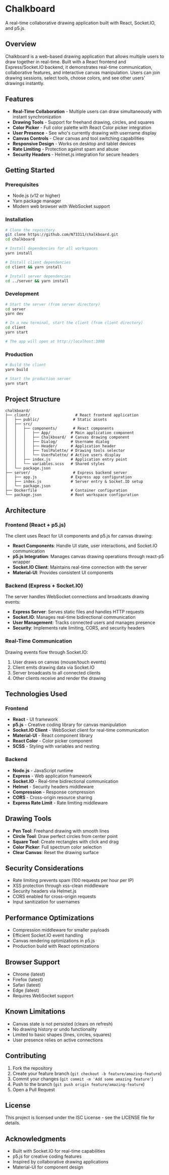 # Chalkboard

A real-time collaborative drawing application built with React, Socket.IO, and p5.js.

## Overview

Chalkboard is a web-based drawing application that allows multiple users to draw together in real-time. Built with a React frontend and Express/Socket.IO backend, it demonstrates real-time communication, collaborative features, and interactive canvas manipulation. Users can join drawing sessions, select tools, choose colors, and see other users' drawings instantly.

## Features

- **Real-Time Collaboration** - Multiple users can draw simultaneously with instant synchronization
- **Drawing Tools** - Support for freehand drawing, circles, and squares
- **Color Picker** - Full color palette with React Color picker integration
- **User Presence** - See who's currently drawing with username display
- **Canvas Controls** - Clear canvas and tool switching capabilities
- **Responsive Design** - Works on desktop and tablet devices
- **Rate Limiting** - Protection against spam and abuse
- **Security Headers** - Helmet.js integration for secure headers

## Getting Started

### Prerequisites

- Node.js (v12 or higher)
- Yarn package manager
- Modern web browser with WebSocket support

### Installation

```bash
# Clone the repository
git clone https://github.com/N73311/chalkboard.git
cd chalkboard

# Install dependencies for all workspaces
yarn install

# Install client dependencies
cd client && yarn install

# Install server dependencies
cd ../server && yarn install
```

### Development

```bash
# Start the server (from server directory)
cd server
yarn dev

# In a new terminal, start the client (from client directory)
cd client
yarn start

# The app will open at http://localhost:3000
```

### Production

```bash
# Build the client
yarn build

# Start the production server
yarn start
```

## Project Structure

```
chalkboard/
├── client/                    # React frontend application
│   ├── public/               # Static assets
│   ├── src/
│   │   ├── components/       # React components
│   │   │   ├── App/         # Main application component
│   │   │   ├── Chalkboard/  # Canvas drawing component
│   │   │   ├── Dialog/      # Username dialog
│   │   │   ├── Header/      # Application header
│   │   │   ├── ToolPalette/ # Drawing tools selector
│   │   │   └── UserPalette/ # Active users display
│   │   ├── index.js         # Application entry point
│   │   └── variables.scss   # Shared styles
│   └── package.json
├── server/                   # Express backend server
│   ├── app.js               # Express app configuration
│   ├── index.js             # Server entry & Socket.IO setup
│   └── package.json
├── Dockerfile               # Container configuration
└── package.json             # Root workspace configuration
```

## Architecture

### Frontend (React + p5.js)

The client uses React for UI components and p5.js for canvas drawing:
- **React Components**: Handle UI state, user interactions, and Socket.IO communication
- **p5.js Integration**: Manages canvas drawing operations through react-p5 wrapper
- **Socket.IO Client**: Maintains real-time connection with the server
- **Material-UI**: Provides consistent UI components

### Backend (Express + Socket.IO)

The server handles WebSocket connections and broadcasts drawing events:
- **Express Server**: Serves static files and handles HTTP requests
- **Socket.IO**: Manages real-time bidirectional communication
- **User Management**: Tracks connected users and manages presence
- **Security**: Implements rate limiting, CORS, and security headers

### Real-Time Communication

Drawing events flow through Socket.IO:
1. User draws on canvas (mouse/touch events)
2. Client emits drawing data via Socket.IO
3. Server broadcasts to all connected clients
4. Other clients receive and render the drawing

## Technologies Used

### Frontend
- **React** - UI framework
- **p5.js** - Creative coding library for canvas manipulation
- **Socket.IO Client** - WebSocket client for real-time communication
- **Material-UI** - React component library
- **React Color** - Color picker component
- **SCSS** - Styling with variables and nesting

### Backend
- **Node.js** - JavaScript runtime
- **Express** - Web application framework
- **Socket.IO** - Real-time bidirectional communication
- **Helmet** - Security headers middleware
- **Compression** - Response compression
- **CORS** - Cross-origin resource sharing
- **Express Rate Limit** - Rate limiting middleware

## Drawing Tools

- **Pen Tool**: Freehand drawing with smooth lines
- **Circle Tool**: Draw perfect circles from center point
- **Square Tool**: Create rectangles with click and drag
- **Color Picker**: Full spectrum color selection
- **Clear Canvas**: Reset the drawing surface

## Security Considerations

- Rate limiting prevents spam (100 requests per hour per IP)
- XSS protection through xss-clean middleware
- Security headers via Helmet.js
- CORS enabled for cross-origin requests
- Input sanitization for usernames

## Performance Optimizations

- Compression middleware for smaller payloads
- Efficient Socket.IO event handling
- Canvas rendering optimizations in p5.js
- Production build with React optimizations

## Browser Support

- Chrome (latest)
- Firefox (latest)
- Safari (latest)
- Edge (latest)
- Requires WebSocket support

## Known Limitations

- Canvas state is not persisted (clears on refresh)
- No drawing history or undo functionality
- Limited to basic shapes (lines, circles, squares)
- User presence relies on active connections

## Contributing

1. Fork the repository
2. Create your feature branch (`git checkout -b feature/amazing-feature`)
3. Commit your changes (`git commit -m 'Add some amazing feature'`)
4. Push to the branch (`git push origin feature/amazing-feature`)
5. Open a Pull Request

## License

This project is licensed under the ISC License - see the LICENSE file for details.

## Acknowledgments

- Built with Socket.IO for real-time capabilities
- p5.js for creative coding features
- Inspired by collaborative drawing applications
- Material-UI for component design
